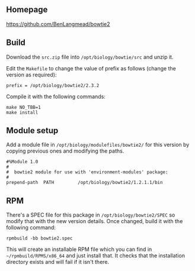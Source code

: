 ## Homepage

https://github.com/BenLangmead/bowtie2

## Build

Download the `src.zip` file into `/opt/biology/bowtie/src` and unzip it.

Edit the `Makefile` to change the value of prefix as follows (change the version as required):

    prefix = /opt/biology/bowtie2/2.3.2

Compile it with the following commands:

    make NO_TBB=1
    make install

## Module setup

Add a module file in `/opt/biology/modulefiles/bowtie2/` for this version by copying previous ones and modifying the paths.

    #%Module 1.0
    #
    #  bowtie2 module for use with 'environment-modules' package:
    #
    prepend-path  PATH         /opt/biology/bowtie2/1.2.1.1/bin

## RPM

There's a SPEC file for this package in `/opt/biology/bowtie2/SPEC` so modify that with the new version details. Once changed, build it with the following command:

    rpmbuild -bb bowtie2.spec

This will create an installable RPM file which you can find in `~/rpmbuild/RPMS/x86_64` and just install that. It checks that the installation directory exists and will fail if it isn't there.